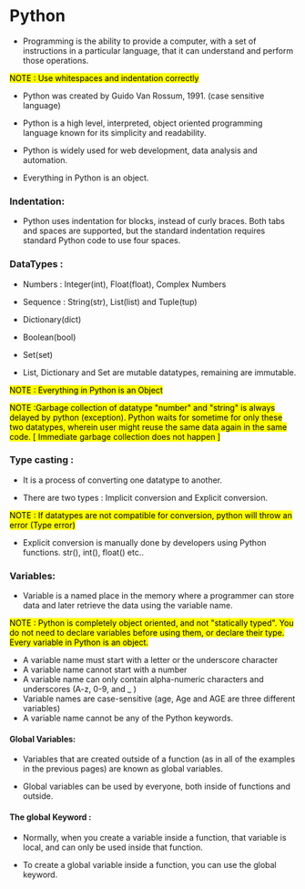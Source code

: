 # Python

- Programming is the ability to provide a computer, with a set of instructions in a particular language, that it can understand and perform those operations.

<mark>NOTE : Use whitespaces and indentation correctly</mark>

- Python was created by Guido Van Rossum, 1991. (case sensitive language)

- Python is a high level, interpreted, object oriented programming language known for its simplicity and readability.

- Python is widely used for web development, data analysis and automation.

- Everything in Python is an object.

### Indentation:

- Python uses indentation for blocks, instead of curly braces. Both tabs and spaces are supported, but the standard indentation requires standard Python code to use four spaces.

### DataTypes :

- Numbers : Integer(int), Float(float), Complex Numbers
- Sequence : String(str), List(list) and Tuple(tup)
- Dictionary(dict)
- Boolean(bool)
- Set(set)

- List, Dictionary and Set are mutable datatypes, remaining are immutable.

<mark>NOTE : Everything in Python is an Object</mark>

<mark>NOTE :Garbage collection of datatype "number" and "string" is always delayed by python (exception).
Python waits for sometime for only these two datatypes, wherein user might reuse the same
data again in the same code. [ Immediate garbage collection does not happen ]
</mark>

### Type casting :

- It is a process of converting one datatype to another.

- There are two types : Implicit conversion and Explicit conversion.

<mark>NOTE : If datatypes are not compatible for conversion, python will throw an error (Type error)</mark>

- Explicit conversion is manually done by developers using Python functions. str(), int(), float() etc..

### Variables:

- Variable is a named place in the memory where a programmer can store data and later retrieve the data using
  the variable name.

<mark>NOTE : Python is completely object oriented, and not "statically typed". You do not need to declare variables before using them, or declare their type. Every variable in Python is an object.</mark>

- A variable name must start with a letter or the underscore character
- A variable name cannot start with a number
- A variable name can only contain alpha-numeric characters and underscores (A-z, 0-9, and \_ )
- Variable names are case-sensitive (age, Age and AGE are three different variables)
- A variable name cannot be any of the Python keywords.

#### Global Variables:

- Variables that are created outside of a function (as in all of the examples in the previous pages) are known as global variables.

- Global variables can be used by everyone, both inside of functions and outside.

#### The global Keyword :

- Normally, when you create a variable inside a function, that variable is local, and can only be used inside that function.

- To create a global variable inside a function, you can use the global keyword.
